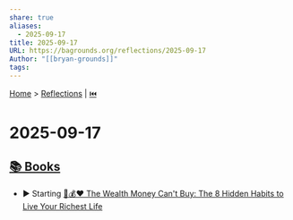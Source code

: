 ```yaml
---
share: true
aliases:
  - 2025-09-17
title: 2025-09-17
URL: https://bagrounds.org/reflections/2025-09-17
Author: "[[bryan-grounds]]"
tags:
---
```

[Home](../index.md) > [Reflections](./index.md) | [⏮️](./2025-09-16.md)  
# 2025-09-17  
## [📚 Books](../books/index.md)  
- ▶️ Starting [🚫💰❤️ The Wealth Money Can't Buy: The 8 Hidden Habits to Live Your Richest Life](../books/the-wealth-money-cant-buy-the-8-hidden-habits-to-live-your-richest-life.md)